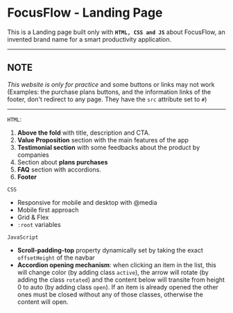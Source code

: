# FocusFlow - Landing Page
This is a Landing page built only with **`HTML, CSS and JS`** about FocusFlow, an invented brand name for a smart productivity application. 

---
## NOTE

*This website is only for practice* and some buttons or links may not work (Examples: the purchase plans buttons, and the information links of the footer, don't redirect to any page. They have the `src` attribute set to `#`)

---

`HTML`:
1. **Above the fold** with title, description and CTA.
2. **Value Proposition** section with the main features of the app
3. **Testimonial section** with some feedbacks about the product by companies
4. Section about **plans purchases**
5. **FAQ** section with accordions. 
6. **Footer**

`CSS`
- Responsive for mobile and desktop with @media
- Mobile first approach
- Grid & Flex
- `:root` variables

`JavaScript`
- **Scroll-padding-top** property dynamically set by taking the exact `offsetHeight` of the navbar
- **Accordion opening mechanism**: when clicking an item in the list, this will change color (by adding class `active`), the arrow will rotate (by adding the class `rotated`) and the content below will transite from height 0 to auto (by adding class `open`). If an item is already opened the other ones must be closed without any of those classes, otherwise the content will open.

